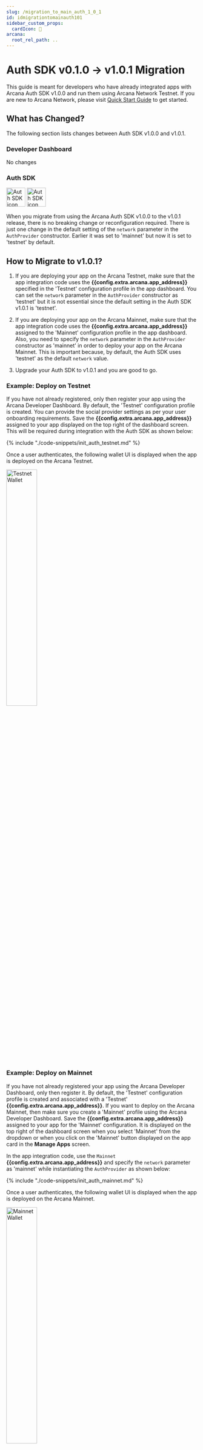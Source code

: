 ```yaml
---
slug: /migration_to_main_auth_1_0_1
id: idmigrationtomainauth101
sidebar_custom_props:
  cardIcon: 📂
arcana:
  root_rel_path: ..
---
```


# Auth SDK v0.1.0 -> v1.0.1 Migration

This guide is meant for developers who have already integrated apps with Arcana Auth SDK v1.0.0 and run them using Arcana Network Testnet. If you are new to Arcana Network, please visit [Quick Start Guide]({{page.meta.arcana.root_rel_path}}/walletsdk/wallet_qs.md) to get started.

## What has Changed?

The following section lists changes between Auth SDK v1.0.0 and v1.0.1. 

### Developer Dashboard

No changes

### Auth SDK

<img src="/img/icons/i_an_authsdk_light.png#only-light" alt="Auth SDK icon" width="50" />
<img src="/img/icons/i_an_authsdk_dark.png#only-dark" alt="Auth SDK icon" width="50" />

When you migrate from using the Arcana Auth SDK v1.0.0 to the v1.0.1 release, there is no breaking change or reconfiguration required. There is just one change in the default setting of the `network` parameter in the `AuthProvider` constructor. Earlier it was set to 'mainnet' but now it is set to 'testnet' by default.

## How to Migrate to v1.0.1?

1. If you are deploying your app on the Arcana Testnet, make sure that the app integration code uses the **{{config.extra.arcana.app_address}}** specified in the 'Testnet' configuration profile in the app dashboard. You can set the `network` parameter in the `AuthProvider` constructor as 'testnet' but it is not essential since the default setting in the Auth SDK v1.0.1 is 'testnet'.

2. If you are deploying your app on the Arcana Mainnet, make sure that the app integration code uses the **{{config.extra.arcana.app_address}}** assigned to the 'Mainnet' configuration profile in the app dashboard. Also, you need to specify the `network` parameter in the `AuthProvider` constructor as 'mainnet' in order to deploy your app on the Arcana Mainnet. This is important because, by default, the Auth SDK uses 'testnet' as the default `network` value.

3. Upgrade your Auth SDK to v1.0.1 and you are good to go. 

### Example: Deploy on Testnet
   
If you have not already registered, only then register your app using the Arcana Developer Dashboard. By default, the 'Testnet' configuration profile is created. You can provide the social provider settings as per your user onboarding requirements. Save the **{{config.extra.arcana.app_address}}** assigned to your app displayed on the top right of the dashboard screen. This will be required during integration with the Auth SDK as shown below:
   
{% include "./code-snippets/init_auth_testnet.md" %}
   
Once a user authenticates, the following wallet UI is displayed when the app is deployed on the Arcana Testnet.
      
<img alt="Testnet Wallet" src="/img/an_migration_testnet_wallet.png" width="40%"/>
  
### Example: Deploy on Mainnet

If you have not already registered your app using the Arcana Developer Dashboard, only then register it. By default, the 'Testnet' configuration profile is created and associated with a 'Testnet' **{{config.extra.arcana.app_address}}**. If you want to deploy on the Arcana Mainnet, then make sure you create a 'Mainnet' profile using the Arcana Developer Dashboard. Save the **{{config.extra.arcana.app_address}}** assigned to your app for the 'Mainnet' configuration. It is displayed on the top right of the dashboard screen when you select 'Mainnet' from the dropdown or when you click on the 'Mainnet' button displayed on the app card in the **Manage Apps** screen.

In the app integration code, use the `Mainnet` **{{config.extra.arcana.app_address}}** and specify the `network` parameter as 'mainnet' while instantiating the `AuthProvider` as shown below:
   
{% include "./code-snippets/init_auth_mainnet.md" %}
   
Once a user authenticates, the following wallet UI is displayed when the app is deployed on the Arcana Mainnet.
   
<img alt="Mainnet Wallet" src="/img/an_migration_mainnet_wallet.png" width="40%"/>

## What's New?

<img src="/img/icon_new_light.png#only-light" alt="New icon" width="50" /><img src="/img/icon_new_dark.png#only-dark" alt="New icon" width="50" />

There are no other new features in this release.

For more details about this release, see [Auth SDK v1.0.1 release notes]({{page.meta.arcana.root_rel_path}}/relnotes/rn_main_auth_v1.0.1.md) and [State of the Arcana Auth]({{page.meta.arcana.root_rel_path}}/state_of_the_ntwk.md).
